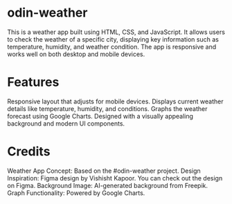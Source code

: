 # odin-weather

This is a weather app built using HTML, CSS, and JavaScript. It allows users to check the weather of a specific city, displaying key information such as temperature, humidity, and weather condition. The app is responsive and works well on both desktop and mobile devices.

# Features

Responsive layout that adjusts for mobile devices.
Displays current weather details like temperature, humidity, and conditions.
Graphs the weather forecast using Google Charts.
Designed with a visually appealing background and modern UI components.

# Credits

Weather App Concept: Based on the #odin-weather project.
Design Inspiration: Figma design by Vishisht Kapoor. You can check out the design on Figma.
Background Image: AI-generated background from Freepik.
Graph Functionality: Powered by Google Charts.
